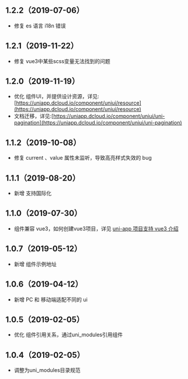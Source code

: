 ## 1.2.2（2019-07-06）
- 修复 es 语言 i18n 错误
## 1.2.1（2019-11-22）
- 修复 vue3中某些scss变量无法找到的问题
## 1.2.0（2019-11-19）
- 优化 组件UI，并提供设计资源，详见:[https://uniapp.dcloud.io/component/uniui/resource](https://uniapp.dcloud.io/component/uniui/resource)
- 文档迁移，详见:[https://uniapp.dcloud.io/component/uniui/uni-pagination](https://uniapp.dcloud.io/component/uniui/uni-pagination)
## 1.1.2（2019-10-08）
- 修复 current 、value 属性未监听，导致高亮样式失效的 bug
## 1.1.1（2019-08-20）
- 新增 支持国际化
## 1.1.0（2019-07-30）
- 组件兼容 vue3，如何创建vue3项目，详见 [uni-app 项目支持 vue3 介绍](https://ask.dcloud.net.cn/article/37834)
## 1.0.7（2019-05-12）
- 新增 组件示例地址
## 1.0.6（2019-04-12）
- 新增 PC 和 移动端适配不同的 ui 
## 1.0.5（2019-02-05）
- 优化 组件引用关系，通过uni_modules引用组件

## 1.0.4（2019-02-05）
- 调整为uni_modules目录规范
